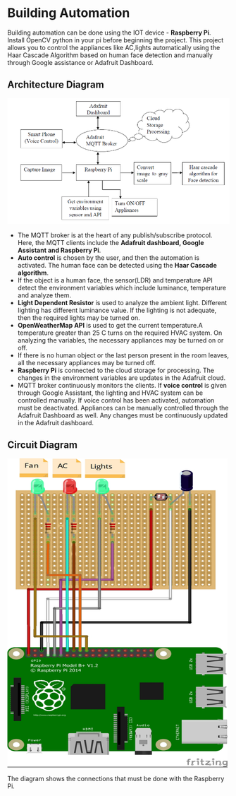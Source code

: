 # Building Automation

Building automation can be done using the IOT device - **Raspberry Pi**. Install OpenCV python in your pi before beginning the project. This project allows you to control the appliances like AC,lights automatically using the Haar Cascade Algorithm based on human face detection and manually through Google assistance or Adafruit Dashboard.

## Architecture Diagram
![Architecture Diagram](Images/ArchitectureDiagram.PNG)

- The MQTT broker is at the heart of any publish/subscribe protocol. Here, the MQTT clients include the **Adafruit dashboard, Google Assistant and Raspberry Pi**.   
- **Auto control** is chosen by the user, and then the automation is activated. The human face can be detected using the **Haar Cascade algorithm**. 
- If the object is a human face, the sensor(LDR) and temperature API detect the environment variables which include luminance, temperature and analyze them. 
- **Light Dependent Resistor** is used to analyze the ambient light. Different lighting has different luminance value. If the lighting is not adequate, then the required lights may be turned on.
- **OpenWeatherMap API** is used to get the current temperature.A temperature greater than 25 C turns on the required HVAC system. On analyzing the variables, the necessary appliances may be turned on or off. 
- If there is no human object or the last person present in the room leaves, all the necessary appliances may be turned off.
- **Raspberry Pi** is connected to the cloud storage for processing.  The changes in the environment variables are updates in the Adafruit cloud.
- MQTT broker continuously monitors the clients. If **voice control** is given through Google Assistant, the lighting and HVAC system can be controlled manually. If voice control has been activated, automation must be deactivated. Appliances can be manually controlled through the Adafruit Dashboard as well. Any changes must be continuously updated in the Adafruit dashboard.

## Circuit Diagram

<img src="Images/rpiproject3_bb.jpg" width="500" height="700" >

The diagram shows the connections that must be done with the Raspberry Pi.
